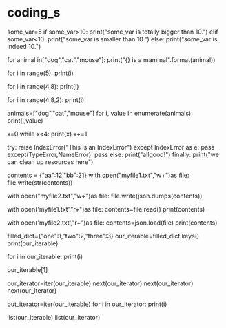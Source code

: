 # coding_s
some_var=5
if some_var>10:
    print("some_var is totally bigger than 10.")
elif some_var<10:
    print("some_var is smaller than 10.")
else:
    print("some_var is indeed 10.")




for animal in["dog","cat","mouse"]:
    print("{} is a mammal".format(animal))




for i in range(5):
    print(i)




for i in range(4,8):
    print(i)





for i in range(4,8,2):
    print(i)





animals=["dog","cat","mouse"]
for i, value in enumerate(animals):
    print(i,value)

x=0
while x<4:
    print(x)
    x+=1

try:
    raise IndexError("This is an IndexError")
except IndexError as e:
    pass
except(TypeError,NameError):
    pass
else:
    print("allgood!")
finally:
    print("we can clean up resources here")

contents = {"aa":12,"bb":21}
with open("myfile1.txt","w+")as file:
    file.write(str(contents))


with open("myfile2.txt","w+")as file:
    file.write(json.dumps(contents))

with open('myfile1.txt',"r+")as file:
    contents=file.read()
print(contents)

with open('myfile2.txt',"r+")as file:
    contents=json.load(file)
print(contents)


filled_dict={"one":1,"two":2,"three":3}
our_iterable=filled_dict.keys()
print(our_iterable)

for i in our_iterable:
    print(i)


our_iterable[1]


our_iterator=iter(our_iterable)
next(our_iterator)
next(our_iterator)
next(our_iterator)

out_iterator=iter(our_iterable)
for i in our_iterator:
    print(i)

list(our_iterable)
list(our_iterator)



